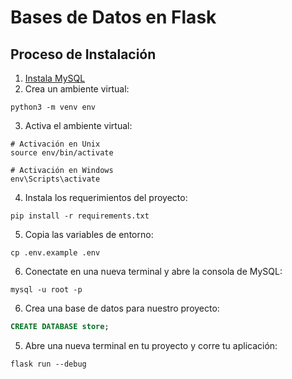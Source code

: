 # Bases de Datos en Flask

## Proceso de Instalación
1. [Instala MySQL](https://dev.mysql.com/downloads/)
2. Crea un ambiente virtual:
```
python3 -m venv env
```
3. Activa el ambiente virtual:
```
# Activación en Unix
source env/bin/activate

# Activación en Windows
env\Scripts\activate
```
4. Instala los requerimientos del proyecto:
```
pip install -r requirements.txt
```
5. Copia las variables de entorno:
```commandline
cp .env.example .env
```
6. Conectate en una nueva terminal y abre la consola de MySQL:
```
mysql -u root -p
```
6. Crea una base de datos para nuestro proyecto:
```sql
CREATE DATABASE store;
```
5. Abre una nueva terminal en tu proyecto y corre tu aplicación:
```
flask run --debug
```